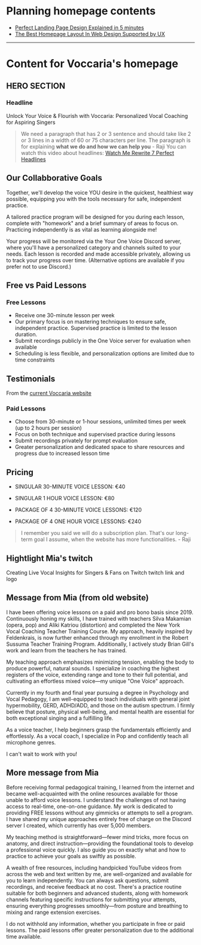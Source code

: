 # Planning homepage contents

- [Perfect Landing Page Design Explained in 5 minutes](https://youtu.be/GTNgiTK-ic8)
- [The Best Homepage Layout In Web Design Supported by UX](https://youtu.be/g0db5kA4BfQ)

---

# Content for Voccaria's homepage

## HERO SECTION

### Headline

Unlock Your Voice & Flourish with Voccaria: Personalized Vocal Coaching for Aspiring Singers

> We need a paragraph that has 2 or 3 sentence and should take like 2 or 3 lines in a width of 60 or 75 characters per line. The paragraph is for explaining **what we do and how we can help you** - Raji
> You can watch this video about headlines:
> [Watch Me Rewrite 7 Perfect Headlines](https://youtu.be/Ddred_AqShM)

## Our Collabborative Goals

Together, we'll develop the voice YOU desire in the quickest, healthiest way possible, equipping you with the tools necessary for safe, independent practice.

A tailored practice program will be designed for you during each lesson, complete with "homework" and a brief summary of areas to focus on. Practicing independently is as vital as learning alongside me!

Your progress will be monitored via the Your One Voice Discord server, where you'll have a personalized category and channels suited to your needs. Each lesson is recorded and made accessible privately, allowing us to track your progress over time. (Alternative options are available if you prefer not to use Discord.)

## Free vs Paid Lessons

### Free Lessons

- Receive one 30-minute lesson per week
- Our primary focus is on mastering techniques to ensure safe, independent practice. Supervised practice is limited to the lesson duration.
- Submit recordings publicly in the One Voice server for evaluation when available
- Scheduling is less flexible, and personalization options are limited due to time constraints

## Testimonials

From the [current Voccaria website](https://voccaria.com/)

### Paid Lessons

- Choose from 30-minute or 1-hour sessions, unlimited times per week (up to 2 hours per session)
- Focus on both technique and supervised practice during lessons
- Submit recordings privately for prompt evaluation
- Greater personalization and dedicated space to share resources and progress due to increased lesson time

## Pricing

- SINGULAR 30-MINUTE VOICE LESSON: €40

- SINGULAR 1 HOUR VOICE LESSON: €80

- PACKAGE OF 4 30-MINUTE VOICE LESSONS: €120

- PACKAGE OF 4 ONE HOUR VOICE LESSONS: €240

> I remember you said we will do a subscription plan. That's our long-term goal I assume, when the website has more functionalities. - Raji

## Hightlight Mia's twitch

Creating Live Vocal Insights for Singers & Fans on Twitch twitch link and logo

## Message from Mia (from old website)

I have been offering voice lessons on a paid and pro bono basis since 2019. Continuously honing my skills, I have trained with teachers Silva Makamian (opera, pop) and Aliki Katriou (distortion) and completed the New York Vocal Coaching Teacher Training Course. My approach, heavily inspired by Feldenkrais, is now further enhanced through my enrollment in the Robert Sussuma Teacher Training Program. Additionally, I actively study Brian Gill's work and learn from the teachers he has trained.

My teaching approach emphasizes minimizing tension, enabling the body to produce powerful, natural sounds. I specialize in coaching the highest registers of the voice, extending range and tone to their full potential, and cultivating an effortless mixed voice—my unique "One Voice" approach.

Currently in my fourth and final year pursuing a degree in Psychology and Vocal Pedagogy, I am well-equipped to teach individuals with general joint hypermobility, GERD, ADHD/ADD, and those on the autism spectrum. I firmly believe that posture, physical well-being, and mental health are essential for both exceptional singing and a fulfilling life.

As a voice teacher, I help beginners grasp the fundamentals efficiently and effortlessly. As a vocal coach, I specialize in Pop and confidently teach all microphone genres.

I can't wait to work with you!

## More message from Mia

Before receiving formal pedagogical training, I learned from the internet and became well-acquainted with the online resources available for those unable to afford voice lessons. I understand the challenges of not having access to real-time, one-on-one guidance. My work is dedicated to providing FREE lessons without any gimmicks or attempts to sell a program. I have shared my unique approaches entirely free of charge on the Discord server I created, which currently has over 5,000 members.

My teaching method is straightforward—fewer mind tricks, more focus on anatomy, and direct instruction—providing the foundational tools to develop a professional voice quickly. I also guide you on exactly what and how to practice to achieve your goals as swiftly as possible.

A wealth of free resources, including handpicked YouTube videos from across the web and text written by me, are well-organized and available for you to learn independently. You can always ask questions, submit recordings, and receive feedback at no cost. There's a practice routine suitable for both beginners and advanced students, along with homework channels featuring specific instructions for submitting your attempts, ensuring everything progresses smoothly—from posture and breathing to mixing and range extension exercises.

I do not withhold any information, whether you participate in free or paid lessons. The paid lessons offer greater personalization due to the additional time available.
